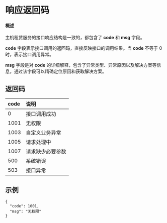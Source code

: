# 响应返回码

#### 概述

主机租赁服务的接口响应结构是一致的，都包含了 **code** 和 **msg** 字段。

**code** 字段表示接口调用的返回码，直接反映接口的调用结果。当 **code** 不等于 0时，表示接口调用异常。

**msg** 字段是对 **code** 的详细解释，包含了异常类型、异常原因以及解决方案等信息，通过该字段可以精确定位原因和获取解决方案。



## 返回码

| code | 说明             |
| :--- | :--------------- |
| 0    | 接口调用成功     |
| 1001 | 无权限           |
| 1003 | 自定义业务异常   |
| 1005 | 请求处理中       |
| 1007 | 请求缺少必要参数 |
| 500  | 系统错误         |
| 503  | 接口异常         |

## 示例

```
{
  "code": 1001,
  "msg": "无权限"
}
```

